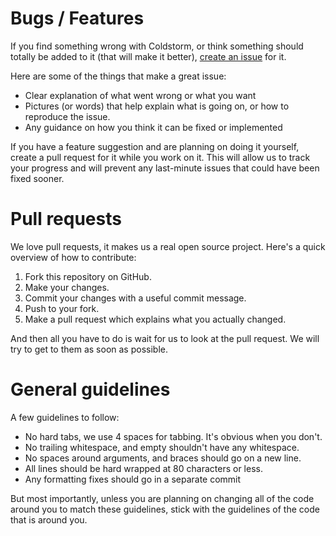 # Bugs / Features

If you find something wrong with Coldstorm, or think something should totally
be added to it (that will make it better),
[create an issue](https://github.com/coldstorm/coldstorm/issues/new) for it.

Here are some of the things that make a great issue:

- Clear explanation of what went wrong or what you want
- Pictures (or words) that help explain what is going on, or how to reproduce
  the issue.
- Any guidance on how you think it can be fixed or implemented

If you have a feature suggestion and are planning on doing it yourself,
create a pull request for it while you work on it.  This will allow us to
track your progress and will prevent any last-minute issues that could have
been fixed sooner.

# Pull requests

We love pull requests, it makes us a real open source project.  Here's a
quick overview of how to contribute:

1. Fork this repository on GitHub.
2. Make your changes.
3. Commit your changes with a useful commit message.
4. Push to your fork.
5. Make a pull request which explains what you actually changed.

And then all you have to do is wait for us to look at the pull request.  We
will try to get to them as soon as possible.

# General guidelines

A few guidelines to follow:

- No hard tabs, we use 4 spaces for tabbing.  It's obvious when you don't.
- No trailing whitespace, and empty shouldn't have any whitespace.
- No spaces around arguments, and braces should go on a new line.
- All lines should be hard wrapped at 80 characters or less.
- Any formatting fixes should go in a separate commit

But most importantly, unless you are planning on changing all of the code
around you to match these guidelines, stick with the guidelines of the code
that is around you.
